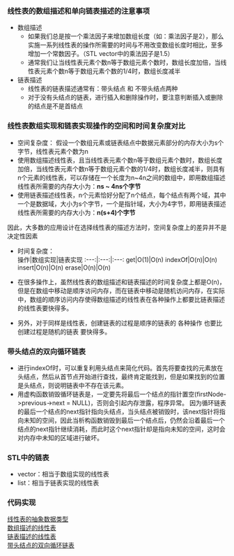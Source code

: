 
### 线性表的数组描述和单向链表描述的注意事项
- 数组描述
  - 如果我们总是按一个乘法因子来增加数组长度（如：乘法因子是2），那么实施一系列线性表的操作所需要的时间与不用改变数组长度时相比，至多增加一个常数因子。（STL vector中的乘法因子是1.5）
  - 通常我们让当线性表元素个数n等于数组元素个数时，数组长度加倍，当线性表元素个数n等于数组元素个数的1/4时，数组长度减半
- 链表描述
  - 线性表的链表描述通常有：带头结点 和 不带头结点两种
  - 对于没有头结点的链表，进行插入和删除操作时，要注意判断插入或删除的结点是不是首结点


### 线性表数组实现和链表实现操作的空间和时间复杂度对比
- 空间复杂度：
假设一个数组元素或链表结点中数据元素部分的内存大小为s个字节，线性表元素个数为n
 - 使用数组描述线性表，且当线性表元素个数n等于数组元素个数时，数组长度加倍，当线性表元素个数n等于数组元素个数的1/4时，数组长度减半，则具有n个元素的线性表，可以存储在一个长度为n~4n之间的数组中，即用数组描述线性表所需要的内存大小为：**ns ~ 4ns个字节**
 - 使用链表描述线性表，n个元素恰好分配了n个结点，每个结点有两个域，其中一个是数据域，大小为s个字节，一个是指针域，大小为4字节，即用链表描述线性表所需要的内存大小为：**n(s+4)个字节**

  因此，大多数的应用设计在选择线性表的描述方法时，空间复杂度上的差异并不是决定性因素

- 时间复杂度：<br />
操作|数组实现|链表实现
:---:|:---:|:---:
get|O(1)|O(n)
indexOf|O(n)|O(n)
insert|O(n)|O(n)
erase|O(n)|O(n)

 - 在很多操作上，虽然线性表的数组描述和链表描述的时间复杂度上都是O(n)，但是在数组中移动是顺序访问内存，而在链表中移动是随机访问内存，在实际中，数组的顺序访问内存使得数组描述的线性表在各种操作上都要比链表描述的线性表要快得多。
 - 另外，对于同样是线性表，创建链表的过程是顺序的链表的 各种操作 也要比 创建过程是随机的链表 要快得多。

### 带头结点的双向循环链表
- 进行indexOf时，可以重复利用头结点来简化代码。首先将要查找的元素放在头结点，然后从首节点开始进行查找，最终肯定能找到，但是如果找到的位置是头结点，则说明链表中不存在该元素。
- 用虚构函数销毁循环链表是，一定要先将最后一个结点的指针置空(firstNode->previous->next = NULL)，否则会引起内存泄露，程序异常。
  因为循环链表的最后一个结点的next指针指向头结点，当头结点被销毁时，该next指针将指向未知的空间，因此当析构函数销毁到最后一个结点后，仍然会沿着最后一个结点的next指针继续消耗，而此时这个next指针却是指向未知的空间，这时会对内存中未知的区域进行破坏。

### STL中的链表
- vector：相当于数组实现的线性表 
- list：相当于链表实现的线性表

### 代码实现
[线性表的抽象数据类型](./linearList.h)<br />
[数组描述的线性表](./arrayList.h)<br />
[链表描述的线性表](./chainList.h)<br />
[带头结点的双向循环链表](./circularListWithHeader.h)<br />








